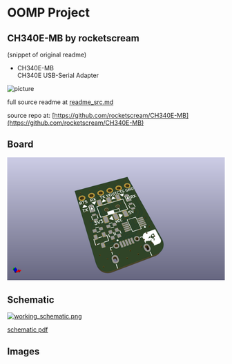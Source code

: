 # OOMP Project  
## CH340E-MB  by rocketscream  
  
(snippet of original readme)  
  
- CH340E-MB  
CH340E USB-Serial Adapter  
  
![picture](image/CH340E-MB.jpg)  
  
  full source readme at [readme_src.md](readme_src.md)  
  
source repo at: [https://github.com/rocketscream/CH340E-MB](https://github.com/rocketscream/CH340E-MB)  
## Board  
  
[![working_3d.png](working_3d_600.png)](working_3d.png)  
## Schematic  
  
[![working_schematic.png](working_schematic_600.png)](working_schematic.png)  
  
[schematic pdf](working_schematic.pdf)  
## Images  
